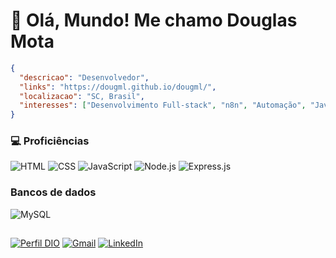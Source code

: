 # 👋 Olá, Mundo! Me chamo Douglas Mota

```json
{
  "descricao": "Desenvolvedor",
  "links": "https://dougml.github.io/dougml/",
  "localizacao": "SC, Brasil",
  "interesses": ["Desenvolvimento Full-stack", "n8n", "Automação", "Javascritp", "SQL"]
}
```

### 💻 Proficiências

![HTML](https://img.shields.io/badge/HTML5-000?style=for-the-badge&logo=html5&logoColor=E34F26)
![CSS](https://img.shields.io/badge/CSS3-000?style=for-the-badge&logo=css3&logoColor=1572B6)
![JavaScript](https://img.shields.io/badge/JavaScript-000?style=for-the-badge&logo=javascript&logoColor=F7DF1E)
![Node.js](https://img.shields.io/badge/Node.js-000?style=for-the-badge&logo=node.js&logoColor=43853D)
![Express.js](https://img.shields.io/badge/Express.js-000000?style=for-the-badge&logo=express&logoColor=white)



### Bancos de dados

![MySQL](https://img.shields.io/badge/MySQL-000?style=for-the-badge&logo=mysql&logoColor=005C84)


##



[![Perfil DIO](https://img.shields.io/badge/Perfil%20DIO-30A3DC?style=for-the-badge)](https://www.dio.me/users/douglas_loch)
[![Gmail](https://img.shields.io/badge/Gmail-000?style=for-the-badge&logo=gmail&logoColor=D14836)](mailto:douglas98mota@gmail.com)
[![LinkedIn](https://img.shields.io/badge/linkedin-000.svg?style=for-the-badge&logo=linkedin&logoColor=0077B5)](https://www.linkedin.com/in/douglas-mota-382051230/)


